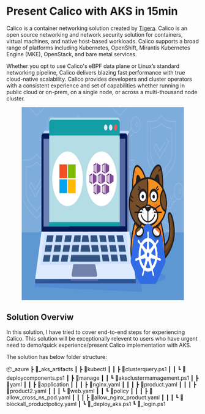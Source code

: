 # Present Calico with AKS in 15min

Calico is a container networking solution created by <a href='https://www.tigera.io/'>Tigera</a>. Calico is an open source networking and network security solution for containers, virtual machines, and native host-based workloads. Calico supports a broad range of platforms including Kubernetes, OpenShift, Mirantis Kubernetes Engine (MKE), OpenStack, and bare metal services.

Whether you opt to use Calico's eBPF data plane or Linux’s standard networking pipeline, Calico delivers blazing fast performance with true cloud-native scalability. Calico provides developers and cluster operators with a consistent experience and set of capabilities whether running in public cloud or on-prem, on a single node, or across a multi-thousand node cluster.

<figure class="wp-block-image size-large is-resized"><img src="https://github.com/khanasif1/Calico-with-AKS/blob/main/images/Windows-AKS.png" alt="" class="wp-image-4784" width="753" height="505"/></figure>

<h2>Solution Overviw</h2>

In this solution, I have tried to cover end-to-end steps for experiencing Calico. This solution will be exceptionally relevent to users who have urgent need to demo/quick experience/present Calico implementation with AKS.

The solution has below folder structure:

📦_azure
 ┣ 📂_aks_artifacts
 ┃ ┣ 📂kubectl
 ┃ ┃ ┣ 📜clusterquery.ps1
 ┃ ┃ ┗ 📜deploycomponents.ps1
 ┃ ┣ 📂manage
 ┃ ┃ ┗ 📜aksclustermamagement.ps1
 ┃ ┣ 📂yaml
 ┃ ┃ ┣ 📂application
 ┃ ┃ ┃ ┣ 📜nginx.yaml
 ┃ ┃ ┃ ┣ 📜product.yaml
 ┃ ┃ ┃ ┣ 📜product2.yaml
 ┃ ┃ ┃ ┗ 📜web.yaml
 ┃ ┃ ┗ 📂policy
 ┃ ┃ ┃ ┣ 📜allow_cross_ns_pod.yaml
 ┃ ┃ ┃ ┣ 📜allow_nginx_product.yaml
 ┃ ┃ ┃ ┗ 📜blockall_productpolicy.yaml
 ┃ ┗ 📜_deploy_aks.ps1
 ┗ 📜_login.ps1